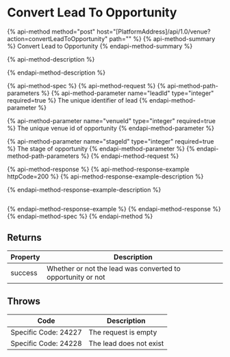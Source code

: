 # Convert Lead To Opportunity

{% api-method method="post" host="\[PlatformAddress\]/api/1.0/venue?action=convertLeadToOpportunity" path="" %}
{% api-method-summary %}
Convert Lead to Opportunity
{% endapi-method-summary %}

{% api-method-description %}

{% endapi-method-description %}

{% api-method-spec %}
{% api-method-request %}
{% api-method-path-parameters %}
{% api-method-parameter name="leadId" type="integer" required=true %}
The unique identifier of lead
{% endapi-method-parameter %}

{% api-method-parameter name="venueId" type="integer" required=true %}
The unique venue id of opportunity
{% endapi-method-parameter %}

{% api-method-parameter name="stageId" type="integer" required=true %}
The stage of opportunity
{% endapi-method-parameter %}
{% endapi-method-path-parameters %}
{% endapi-method-request %}

{% api-method-response %}
{% api-method-response-example httpCode=200 %}
{% api-method-response-example-description %}

{% endapi-method-response-example-description %}

```

```
{% endapi-method-response-example %}
{% endapi-method-response %}
{% endapi-method-spec %}
{% endapi-method %}

## Returns

| Property | Description |
| --- | --- |
| success | Whether or not the lead was converted to opportunity or not |

## Throws

| Code | Description |
| --- | --- |
| Specific Code: 24227 | The request is empty |
| Specific Code: 24228 | The lead does not exist |

